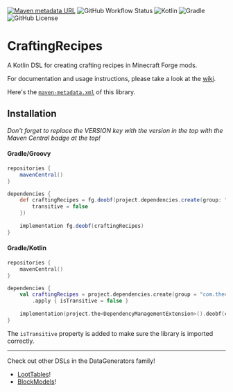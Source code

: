 [![Maven metadata URL](https://img.shields.io/maven-metadata/v?color=blue&label=maven%20central&logo=gradle&metadataUrl=https%3A%2F%2Fs01.oss.sonatype.org%2Fservice%2Flocal%2Frepositories%2Freleases%2Fcontent%2Fcom%2Ftheonlytails%2Fcraftingrecipes%2Fmaven-metadata.xml&style=for-the-badge)](https://search.maven.org/artifact/com.theonlytails/craftingrecipes)
![GitHub Workflow Status](https://img.shields.io/github/workflow/status/TheOnlyTails/craftingrecipes/Java%20CI%20with%20Gradle?label=gradle%20build&logo=github&style=for-the-badge)
![Kotlin](https://img.shields.io/badge/kotlin-%236C3FD1.svg?style=for-the-badge&logo=kotlin&logoColor=white)
![Gradle](https://img.shields.io/badge/gradle-%2302303A.svg?style=for-the-badge&logo=gradle&logoColor=white)
![GitHub License](https://img.shields.io/github/license/theonlytails/craftingrecipes?style=for-the-badge&logo=key)

# CraftingRecipes

A Kotlin DSL for creating crafting recipes in Minecraft Forge mods.

For documentation and usage instructions, please take a look at
the [wiki](https://github.com/TheOnlyTails/CraftingRecipes/wiki).

Here's
the [`maven-metadata.xml`](https://s01.oss.sonatype.org/service/local/repositories/releases/content/com/theonlytails/craftingrecipes/maven-metadata.xml)
of this library.

## Installation

_Don't forget to replace the VERSION key with the version in the top with the Maven Central badge at the top!_

#### Gradle/Groovy

```groovy
repositories {
    mavenCentral()
}

dependencies {
    def craftingRecipes = fg.deobf(project.dependencies.create(group: "com.theonlytails", name: "craftingrecipes", version: VERSION) {
	    transitive = false
    })
    
    implementation fg.deobf(craftingRecipes)
}
```

#### Gradle/Kotlin

```kotlin
repositories {
    mavenCentral()
}

dependencies {
    val craftingRecipes = project.dependencies.create(group = "com.theonlytails", name = "craftingrecipes", version = VERSION)
		.apply { isTransitive = false }
    
    implementation(project.the<DependencyManagementExtension>().deobf(craftingRecipes))
}
```

The `isTransitive` property is added to make sure the library is imported correctly.

---

Check out other DSLs in the DataGenerators family!
- [LootTables](https://github.com/theonlytails/loottables)!
- [BlockModels](https://github.com/theonlytails/BlockModels)!
